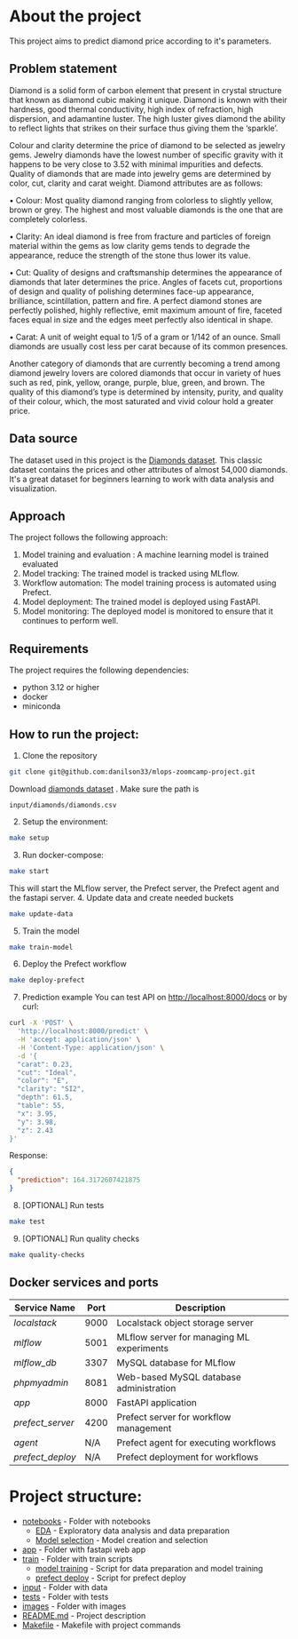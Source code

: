# About the project

This project aims to predict diamond price according to it's parameters.

## Problem statement

Diamond is a solid form of carbon element that present in crystal structure that known as diamond cubic making it unique. Diamond is known with their hardness, good thermal conductivity, high index of refraction, high dispersion, and adamantine luster. The high luster gives diamond the ability to reflect lights that strikes on their surface thus giving them the ‘sparkle’.

Colour and clarity determine the price of diamond to be selected as jewelry gems. Jewelry diamonds have the lowest number of specific gravity with it happens to be very close to 3.52 with minimal impurities and defects. Quality of diamonds that are made into jewelry gems are determined by color, cut, clarity and carat weight. Diamond attributes are as follows:

• Colour: Most quality diamond ranging from colorless to slightly yellow, brown or grey. The highest and most valuable diamonds is the one that are completely colorless.

• Clarity: An ideal diamond is free from fracture and particles of foreign material within the gems as low clarity gems tends to degrade the appearance, reduce the strength of the stone thus lower its value.

• Cut: Quality of designs and craftsmanship determines the appearance of diamonds that later determines the price. Angles of facets cut, proportions of design and quality of polishing determines face-up appearance, brilliance, scintillation, pattern and fire. A perfect diamond stones are perfectly polished, highly reflective, emit maximum amount of fire, faceted faces equal in size and the edges meet perfectly also identical in shape.

• Carat: A unit of weight equal to 1/5 of a gram or 1/142 of an ounce. Small diamonds are usually cost less per carat because of its common presences.

Another category of diamonds that are currently becoming a trend among diamond jewelry lovers are colored diamonds that occur in variety of hues such as red, pink, yellow, orange, purple, blue, green, and brown. The quality of this diamond’s type is determined by intensity, purity, and quality of their colour, which, the most saturated and vivid colour hold a greater price.


## Data source

The dataset used in this project is the [Diamonds dataset](https://www.kaggle.com/datasets/shivam2503/diamonds). 
This classic dataset contains the prices and other attributes of almost 54,000 diamonds. It's a great dataset for beginners learning to work with data analysis and visualization.


## Approach

The project follows the following approach:

1. Model training and evaluation : A machine learning model is trained evaluated
2. Model tracking: The trained model is tracked using MLflow.
3. Workflow automation: The model training process is automated using Prefect.
4. Model deployment: The trained model is deployed using FastAPI.
5. Model monitoring: The deployed model is monitored to ensure that it continues to perform well.


## Requirements

The project requires the following dependencies:

- python 3.12 or higher
- docker
- miniconda


## How to run the project:

1. Clone the repository
```bash
git clone git@github.com:danilson33/mlops-zoomcamp-project.git
```
Download [diamonds dataset](https://www.kaggle.com/datasets/shivam2503/diamonds) .
Make sure the path is 
```
input/diamonds/diamonds.csv
```
2. Setup the environment: 
```bash
make setup
```
3. Run docker-compose: 
```bash
make start
```
This will start the MLflow server, the Prefect server, the Prefect agent and the fastapi server.
4. Update data and create needed buckets
```bash
make update-data
```
5. Train the model
```bash
make train-model
```
6. Deploy the Prefect workflow
```bash
make deploy-prefect
```
7. Prediction example
You can test API on [http://localhost:8000/docs](http://localhost:8000/docs)
or by curl:
```bash
curl -X 'POST' \
  'http://localhost:8000/predict' \
  -H 'accept: application/json' \
  -H 'Content-Type: application/json' \
  -d '{
  "carat": 0.23,
  "cut": "Ideal",
  "color": "E",
  "clarity": "SI2",
  "depth": 61.5,
  "table": 55,
  "x": 3.95,
  "y": 3.98,
  "z": 2.43
}'
```
Response:
```json
{
  "prediction": 164.3172607421875
}
```
8. [OPTIONAL] Run tests
```bash
make test
```
9. [OPTIONAL] Run quality checks
```bash
make quality-checks
```

## Docker services and ports

| **Service Name** | **Port** | **Description**                           |
|------------------|----------|-------------------------------------------|
| _localstack_     | 9000     | Localstack object storage server          |
| _mlflow_         | 5001     | MLflow server for managing ML experiments |
| _mlflow_db_      | 3307     | MySQL database for MLflow                 |
| _phpmyadmin_     | 8081     | Web-based MySQL database administration   |
| _app_            | 8000     | FastAPI application                       |
| _prefect_server_ | 4200     | Prefect server for workflow management    |
| _agent_          | N/A      | Prefect agent for executing workflows     |
| _prefect_deploy_ | N/A      | Prefect deployment for workflows          |


# Project structure:

- [notebooks](notebooks) - Folder with notebooks
  - [EDA](<notebooks/EDA.ipynb>) - Exploratory data analysis and data preparation
  - [Model selection](<notebooks/model training.ipynb>) - Model creation and selection
- [app](app) - Folder with fastapi web app
- [train](train) - Folder with train scripts
  - [model training](train/train_flow.py) - Script for data preparation and model training
  - [prefect deploy](train/deploy.py) - Script for prefect deploy
- [input](input) - Folder with data
- [tests](tests) - Folder with tests
- [images](images) - Folder with images
- [README.md](README.md) - Project description
- [Makefile](Makefile) - Makefile with project commands